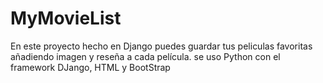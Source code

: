 # MyMovieList
En este proyecto hecho en Django puedes guardar tus peliculas favoritas añadiendo imagen y reseña a cada película.
se uso Python con el framework DJango, HTML y BootStrap
